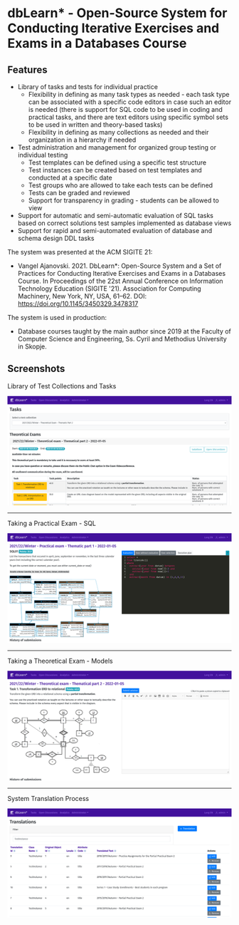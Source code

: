 # dbLearn* - Open-Source System for Conducting Iterative Exercises and Exams in a Databases Course

## Features

- Library of tasks and tests for individual practice
  * Flexibility in defining as many task types as needed - each task type can be associated with a specific code editors in case such an editor is needed (there is support for SQL code to be used in coding and practical tasks, and there are text editors using specific symbol sets to be used in written and theory-based tasks)
  * Flexibility in defining as many collections as needed and their organization in a hierarchy if needed
- Test administration and management for organized group testing or individual testing
  * Test templates can be defined using a specific test structure
  * Test instances can be created based on test templates and conducted at a specific date
  * Test groups who are allowed to take each tests can be defined
  * Tests can be graded and reviewed
  * Support for transparency in grading - students can be allowed to view 
- Support for automatic and semi-automatic evaluation of SQL tasks based on correct solutions test samples implemented as database views
- Support for rapid and semi-automated evaluation of database and schema design DDL tasks

The system was presented at the ACM SIGITE 21:
- Vangel Ajanovski. 2021. DbLearn*: Open-Source System and a Set of Practices for Conducting Iterative Exercises and Exams in a Databases Course. In Proceedings of the 22st Annual Conference on Information Technology Education (SIGITE '21). Association for Computing Machinery, New York, NY, USA, 61–62. DOI: https://doi.org/10.1145/3450329.3478317

The system is used in production:
- Database courses taught by the main author since 2019 at the Faculty of Computer Science and Engineering, Ss. Cyril and Methodius University in Skopje.

## Screenshots

Library of Test Collections and Tasks

![Image](https://github.com/ajanovski/dbLearnStar/raw/main/dbLearnStar-presentations/screenShots/LibraryOfTestCollectionsAndTasks.png)

---

Taking a Practical Exam - SQL

![Image](https://github.com/ajanovski/dbLearnStar/raw/main/dbLearnStar-presentations/screenShots/TakingAPracticalExam-WorkingOnAQueryTask.png)

---

Taking a Theoretical Exam - Models

![Image](https://github.com/ajanovski/dbLearnStar/raw/main/dbLearnStar-presentations/screenShots/TakingATheoreticalExam-WorkingOnATask.png)

---

System Translation Process

![Image](https://github.com/ajanovski/dbLearnStar/raw/main/dbLearnStar-presentations/screenShots/TranslationProcess.png)

